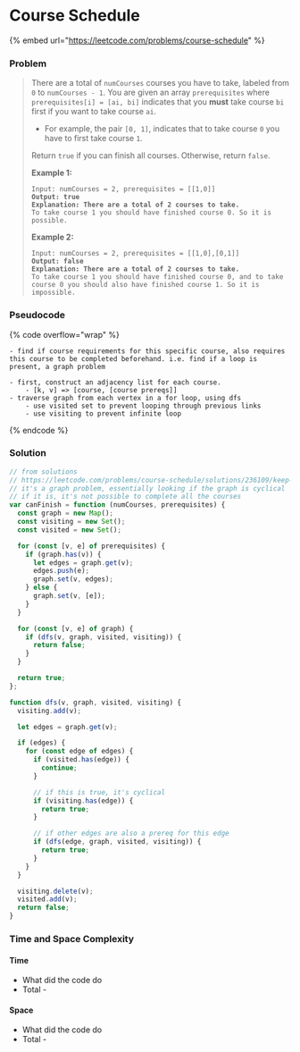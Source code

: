 # Course Schedule

{% embed url="https://leetcode.com/problems/course-schedule" %}

### Problem

> There are a total of `numCourses` courses you have to take, labeled from `0` to `numCourses - 1`. You are given an array `prerequisites` where `prerequisites[i] = [ai, bi]` indicates that you **must** take course `bi` first if you want to take course `ai`.
>
> * For example, the pair `[0, 1]`, indicates that to take course `0` you have to first take course `1`.
>
> Return `true` if you can finish all courses. Otherwise, return `false`.
>
> &#x20;
>
> **Example 1:**
>
> <pre><code>Input: numCourses = 2, prerequisites = [[1,0]]
> <strong>Output: true
> </strong><strong>Explanation: There are a total of 2 courses to take. 
> </strong>To take course 1 you should have finished course 0. So it is possible.</code></pre>
>
> **Example 2:**
>
> <pre data-overflow="wrap"><code>Input: numCourses = 2, prerequisites = [[1,0],[0,1]]
> <strong>Output: false
> </strong><strong>Explanation: There are a total of 2 courses to take. 
> </strong>To take course 1 you should have finished course 0, and to take course 0 you should also have finished course 1. So it is impossible.</code></pre>

### Pseudocode

{% code overflow="wrap" %}
```
- find if course requirements for this specific course, also requires this course to be completed beforehand. i.e. find if a loop is present, a graph problem

- first, construct an adjacency list for each course.
    - [k, v] => [course, [course prereqs]]
- traverse graph from each vertex in a for loop, using dfs
    - use visited set to prevent looping through previous links
    - use visiting to prevent infinite loop
```
{% endcode %}

### Solution

```javascript
// from solutions
// https://leetcode.com/problems/course-schedule/solutions/236109/keep-it-simple-dfs/
// it's a graph problem, essentially looking if the graph is cyclical
// if it is, it's not possible to complete all the courses
var canFinish = function (numCourses, prerequisites) {
  const graph = new Map();
  const visiting = new Set();
  const visited = new Set();

  for (const [v, e] of prerequisites) {
    if (graph.has(v)) {
      let edges = graph.get(v);
      edges.push(e);
      graph.set(v, edges);
    } else {
      graph.set(v, [e]);
    }
  }

  for (const [v, e] of graph) {
    if (dfs(v, graph, visited, visiting)) {
      return false;
    }
  }

  return true;
};

function dfs(v, graph, visited, visiting) {
  visiting.add(v);

  let edges = graph.get(v);

  if (edges) {
    for (const edge of edges) {
      if (visited.has(edge)) {
        continue;
      }

      // if this is true, it's cyclical
      if (visiting.has(edge)) {
        return true;
      }

      // if other edges are also a prereq for this edge
      if (dfs(edge, graph, visited, visiting)) {
        return true;
      }
    }
  }

  visiting.delete(v);
  visited.add(v);
  return false;
}

```

### Time and Space Complexity

#### Time

* What did the code do
* Total -

#### Space

* What did the code do
* Total -
